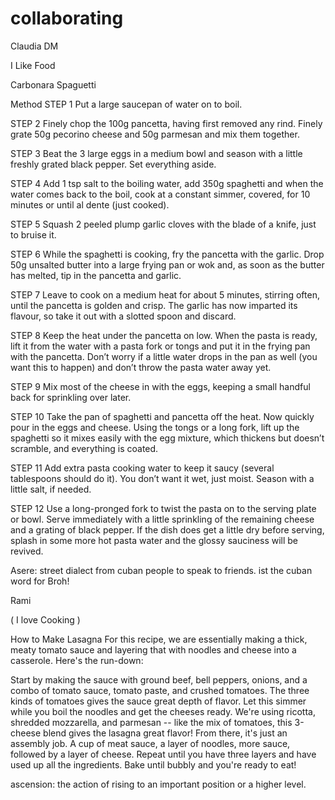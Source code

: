 # collaborating

Claudia DM

I Like Food

Carbonara Spaguetti

Method
STEP 1
Put a large saucepan of water on to boil.

STEP 2
Finely chop the 100g pancetta, having first removed any rind. Finely grate 50g pecorino cheese and 50g parmesan and mix them together.

STEP 3
Beat the 3 large eggs in a medium bowl and season with a little freshly grated black pepper. Set everything aside.

STEP 4
Add 1 tsp salt to the boiling water, add 350g spaghetti and when the water comes back to the boil, cook at a constant simmer, covered, for 10 minutes or until al dente (just cooked).

STEP 5
Squash 2 peeled plump garlic cloves with the blade of a knife, just to bruise it.

STEP 6
While the spaghetti is cooking, fry the pancetta with the garlic. Drop 50g unsalted butter into a large frying pan or wok and, as soon as the butter has melted, tip in the pancetta and garlic.

STEP 7
Leave to cook on a medium heat for about 5 minutes, stirring often, until the pancetta is golden and crisp. The garlic has now imparted its flavour, so take it out with a slotted spoon and discard.

STEP 8
Keep the heat under the pancetta on low. When the pasta is ready, lift it from the water with a pasta fork or tongs and put it in the frying pan with the pancetta. Don’t worry if a little water drops in the pan as well (you want this to happen) and don’t throw the pasta water away yet.

STEP 9
Mix most of the cheese in with the eggs, keeping a small handful back for sprinkling over later.

STEP 10
Take the pan of spaghetti and pancetta off the heat. Now quickly pour in the eggs and cheese. Using the tongs or a long fork, lift up the spaghetti so it mixes easily with the egg mixture, which thickens but doesn’t scramble, and everything is coated.

STEP 11
Add extra pasta cooking water to keep it saucy (several tablespoons should do it). You don’t want it wet, just moist. Season with a little salt, if needed.

STEP 12
Use a long-pronged fork to twist the pasta on to the serving plate or bowl. Serve immediately with a little sprinkling of the remaining cheese and a grating of black pepper. If the dish does get a little dry before serving, splash in some more hot pasta water and the glossy sauciness will be revived.

Asere: street dialect from cuban people to speak to friends. ist the cuban word for Broh!


Rami

( I love Cooking )

How to Make Lasagna
For this recipe, we are essentially making a thick, meaty tomato sauce and layering that with noodles and cheese into a casserole. Here's the run-down:

Start by making the sauce with ground beef, bell peppers, onions, and a combo of tomato sauce, tomato paste, and crushed tomatoes. The three kinds of tomatoes gives the sauce great depth of flavor.
Let this simmer while you boil the noodles and get the cheeses ready. We're using ricotta, shredded mozzarella, and parmesan -- like the mix of tomatoes, this 3-cheese blend gives the lasagna great flavor!
From there, it's just an assembly job. A cup of meat sauce, a layer of noodles, more sauce, followed by a layer of cheese. Repeat until you have three layers and have used up all the ingredients.
Bake until bubbly and you're ready to eat!

ascension: the action of rising to an important position or a higher level.


